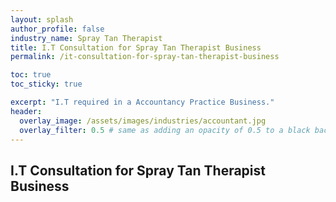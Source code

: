 ```yaml
---
layout: splash 
author_profile: false 
industry_name: Spray Tan Therapist
title: I.T Consultation for Spray Tan Therapist Business
permalink: /it-consultation-for-spray-tan-therapist-business

toc: true
toc_sticky: true

excerpt: "I.T required in a Accountancy Practice Business."
header:
  overlay_image: /assets/images/industries/accountant.jpg
  overlay_filter: 0.5 # same as adding an opacity of 0.5 to a black background
---
```


## I.T Consultation for Spray Tan Therapist Business